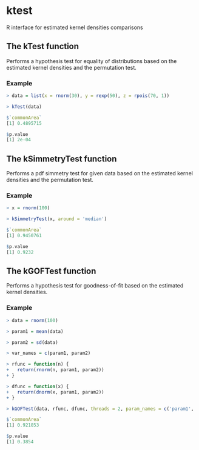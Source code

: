 # ktest
R interface for estimated kernel densities comparisons

## The kTest function
Performs a hypothesis test for equality of distributions based on the estimated kernel densities and the permutation test.

### Example

```R
> data = list(x = rnorm(30), y = rexp(50), z = rpois(70, 1))

> kTest(data)

$`commonArea`
[1] 0.4895715

$p.value
[1] 2e-04
```

## The kSimmetryTest function
Performs a pdf simmetry test for given data based on the estimated kernel densities and the permutation test.

### Example

```R
> x = rnorm(100)

> kSimmetryTest(x, around = 'median')

$`commonArea`
[1] 0.9450761

$p.value
[1] 0.9232
```

## The kGOFTest function
Performs a hypothesis test for goodness-of-fit based on the estimated kernel densities.

### Example

```R
> data = rnorm(100)

> param1 = mean(data)

> param2 = sd(data)

> var_names = c(param1, param2)

> rfunc = function(n) {
+   return(rnorm(n, param1, param2))
+ }

> dfunc = function(x) {
+   return(dnorm(x, param1, param2))
+ }

> kGOFTest(data, rfunc, dfunc, threads = 2, param_names = c('param1', 'param2'))

$`commonArea`
[1] 0.921853

$p.value
[1] 0.3854
```

